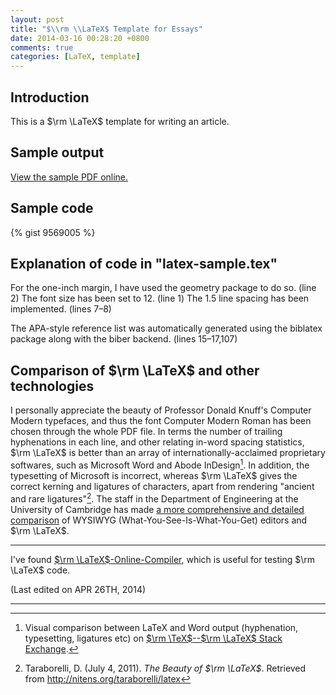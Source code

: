 ```yaml
---
layout: post
title: "$\\rm \\LaTeX$ Template for Essays"
date: 2014-03-16 00:28:20 +0800
comments: true
categories: [LaTeX, template]
---
```


Introduction
---

This is a $\rm \LaTeX$ template for writing an article.

Sample output
---

[View the sample PDF online.][sample_output]

<!-- more -->

Sample code
---

{% gist 9569005 %}

Explanation of code in "latex-sample.tex"
---

For the one-inch margin, I have used the geometry package to do so.
(line 2) The font size has been set to 12. (line 1) The 1.5 line
spacing has been implemented. (lines 7–8)

The APA-style reference list was automatically generated using the
biblatex package along with the biber backend. (lines 15–17,107)

Comparison of $\rm \LaTeX$ and other technologies
---

I personally appreciate the beauty of Professor Donald Knuff's
Computer Modern typefaces, and thus the font Computer Modern Roman has
been chosen through the whole PDF file.  In terms the number of
trailing hyphenations in each line, and other relating in-word spacing
statistics, $\rm \LaTeX$ is better than an array of
internationally-acclaimed proprietary softwares, such as Microsoft
Word and Abode InDesign[^1].  In addition, the typesetting of
Microsoft is incorrect, whereas $\rm \LaTeX$ gives the correct kerning
and ligatures of characters, apart from rendering "ancient and rare
ligatures"[^2].  The staff in the Department of Engineering at the
University of Cambridge has made
[a more comprehensive and detailed comparison][here] of WYSIWYG
(What-You-See-Is-What-You-Get) editors and $\rm \LaTeX$.


---

I've found [$\rm \LaTeX$-Online-Compiler][compiler], which is useful
for testing $\rm \LaTeX$ code.

(Last edited on APR 26TH, 2014)

----
[^1]:
    Visual comparison between LaTeX and Word output (hyphenation,
    typesetting, ligatures etc) on
    [$\rm \TeX$--$\rm \LaTeX$ Stack Exchange][texse110133].

[^2]:
    Taraborelli, D.  (July 4, 2011).  *The Beauty of $\rm \LaTeX$*.
    Retrieved from <http://nitens.org/taraborelli/latex>

[texse110133]: http://tex.stackexchange.com/q/110133
[sample_output]: /downloads/latex-sample.pdf
[here]: http://www.eng.cam.ac.uk/help/tpl/textprocessing/latex_advocacy.html
[compiler]: http://latex.informatik.uni-halle.de/latex-online/latex.php
